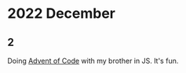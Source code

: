 # 2022 December

## 2 

Doing [Advent of Code](https://adventofcode.com/) with my brother in JS. It's fun.
